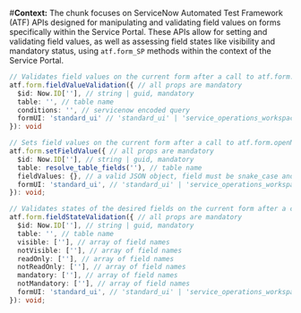 #**Context:** The chunk focuses on ServiceNow Automated Test Framework (ATF) APIs designed for manipulating and validating field values on forms specifically within the Service Portal. These APIs allow for setting and validating field values, as well as assessing field states like visibility and mandatory status, using `atf.form_SP` methods within the context of the Service Portal.
```typescript
// Validates field values on the current form after a call to atf.form.openNewForm or atf.form.openExistingRecord
atf.form.fieldValueValidation({ // all props are mandatory
  $id: Now.ID[''], // string | guid, mandatory
  table: '', // table name
  conditions: '', // servicenow encoded query
  formUI: 'standard_ui' // 'standard_ui' | 'service_operations_workspace' | 'asset_workspace' | 'cmdb_workspace' 
}): void

// Sets field values on the current form after a call to atf.form.openNewForm or atf.form.openExistingRecord
atf.form.setFieldValue({ // all props are mandatory
  $id: Now.ID[''], // string | guid, mandatory
  table: resolve_table_fields(''), // table name
  fieldValues: {}, // a valid JSON object, field must be snake_case and double-quoted and values must be double-quoted with properly escaped JSON values: { "field_one": "value1", "field_two": "value2" }
  formUI: 'standard_ui', // 'standard_ui' | 'service_operations_workspace' | 'asset_workspace' | 'cmdb_workspace'
}): void;

// Validates states of the desired fields on the current form after a call to atf.form.openNewForm or atf.form.openExistingRecord
atf.form.fieldStateValidation({ // all props are mandatory
  $id: Now.ID[''], // string | guid, mandatory
  table: '', // table name
  visible: [''], // array of field names
  notVisible: [''], // array of field names
  readOnly: [''], // array of field names
  notReadOnly: [''], // array of field names
  mandatory: [''], // array of field names
  notMandatory: [''], // array of field names
  formUI: 'standard_ui', // 'standard_ui' | 'service_operations_workspace' | 'asset_workspace' | 'cmdb_workspace'
}): void;

```